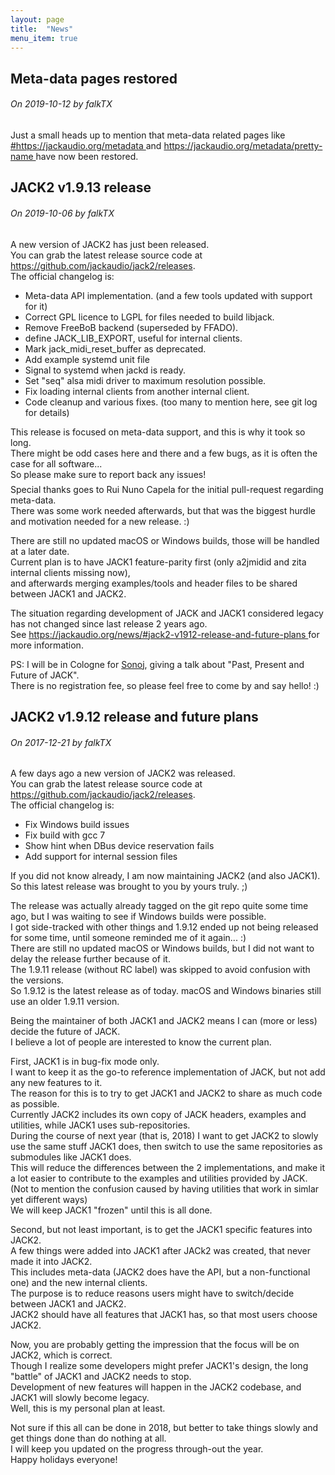 ```yaml
---
layout: page
title:  "News"
menu_item: true
---
```


## Meta-data pages restored

<h6>On <i>2019-10-12</i> by <i>falkTX</i></h6>

<p>
    Just a small heads up to mention that meta-data related pages
      like <a href="https://jackaudio.org/metadata/"> #https://jackaudio.org/metadata </a>
      and <a href="https://jackaudio.org/metadata/pretty-name/"> https://jackaudio.org/metadata/pretty-name </a>
    have now been restored.
</p>

## JACK2 v1.9.13 release

<h6>On <i>2019-10-06</i> by <i>falkTX</i></h6>

<p>
    A new version of JACK2 has just been released.<br/>
    You can grab the latest release source code at
        <a href="https://github.com/jackaudio/jack2/releases" target="_blank">
            https://github.com/jackaudio/jack2/releases</a>.<br/>
    The official changelog is:<br/>
</p>
<ul>
    <li>Meta-data API implementation. (and a few tools updated with support for it)</li>
    <li>Correct GPL licence to LGPL for files needed to build libjack.</li>
    <li>Remove FreeBoB backend (superseded by FFADO).</li>
    <li>define JACK_LIB_EXPORT, useful for internal clients.</li>
    <li>Mark jack_midi_reset_buffer as deprecated.</li>
    <li>Add example systemd unit file</li>
    <li>Signal to systemd when jackd is ready.</li>
    <li>Set "seq" alsa midi driver to maximum resolution possible.</li>
    <li>Fix loading internal clients from another internal client.</li>
    <li>Code cleanup and various fixes. (too many to mention here, see git log for details)</li>
</ul>
<p>
    This release is focused on meta-data support, and this is why it took so long.<br/>
    There might be odd cases here and there and a few bugs, as it is often the case for all software...<br/>
    So please make sure to report back any issues!<br/>
    <br style="line-height:0.5em"/>
    Special thanks goes to Rui Nuno Capela for the initial pull-request regarding meta-data.<br/>
    There was some work needed afterwards, but that was the biggest hurdle and motivation needed for a new release. :)
</p>
<p>
    There are still no updated macOS or Windows builds, those will be handled at a later date.<br/>
    Current plan is to have JACK1 feature-parity first (only a2jmidid and zita internal clients missing now),<br/>
    and afterwards merging examples/tools and header files to be shared between JACK1 and JACK2.<br/>
</p>
<p>
    The situation regarding development of JACK and JACK1 considered legacy has not changed since last release 2 years ago.<br/>
    See
    <a href="https://jackaudio.org/news/#jack2-v1912-release-and-future-plans">
        https://jackaudio.org/news/#jack2-v1912-release-and-future-plans
    </a>
    for more information.
</p>
<p>
    PS: I will be in Cologne for
    <a href="https://www.sonoj.org/" target="_blank">Sonoj</a>,
    giving a talk about "Past, Present and Future of JACK".<br/>
    There is no registration fee, so please feel free to come by and say hello! :)
</p>

## JACK2 v1.9.12 release and future plans

<h6>On <i>2017-12-21</i> by <i>falkTX</i></h6>

<p>
    A few days ago a new version of JACK2 was released.<br/>
    You can grab the latest release source code at
        <a href="https://github.com/jackaudio/jack2/releases" target="_blank">
            https://github.com/jackaudio/jack2/releases</a>.<br/>
    The official changelog is:<br/>
</p>
<ul>
    <li>Fix Windows build issues</li>
    <li>Fix build with gcc 7</li>
    <li>Show hint when DBus device reservation fails</li>
    <li>Add support for internal session files</li>
</ul>
<p>
    If you did not know already, I am now maintaining JACK2 (and also JACK1).<br/>
    So this latest release was brought to you by yours truly. ;)<br/>
</p>
<p>
    The release was actually already tagged on the git repo quite some time ago, but I was waiting to see if Windows builds were possible.<br/>
    I got side-tracked with other things and 1.9.12 ended up not being released for some time, until someone reminded me of it again... :)<br/>
    There are still no updated macOS or Windows builds, but I did not want to delay the release further because of it.<br/>
    The 1.9.11 release (without RC label) was skipped to avoid confusion with the versions.<br/>
    So 1.9.12 is the latest release as of today. macOS and Windows binaries still use an older 1.9.11 version.
</p>
<p>
    Being the maintainer of both JACK1 and JACK2 means I can (more or less) decide the future of JACK.<br/>
    I believe a lot of people are interested to know the current plan.<br/>
</p>
<p>
    First, JACK1 is in bug-fix mode only.<br/>
    I want to keep it as the go-to reference implementation of JACK, but not add any new features to it.<br/>
    The reason for this is to try to get JACK1 and JACK2 to share as much code as possible.<br/>
    Currently JACK2 includes its own copy of JACK headers, examples and utilities, while JACK1 uses sub-repositories.<br/>
    During the course of next year (that is, 2018) I want to get JACK2 to slowly use the same stuff JACK1 does, then switch to use the same repositories as submodules like JACK1 does.<br/>
    This will reduce the differences between the 2 implementations, and make it a lot easier to contribute to the examples and utilities provided by JACK.<br/>
    (Not to mention the confusion caused by having utilities that work in simlar yet different ways)<br/>
    We will keep JACK1 "frozen" until this is all done.<br/>
</p>
<p>
    Second, but not least important, is to get the JACK1 specific features into JACK2.<br/>
    A few things were added into JACK1 after JACk2 was created, that never made it into JACK2.<br/>
    This includes meta-data (JACK2 does have the API, but a non-functional one) and the new internal clients.<br/>
    The purpose is to reduce reasons users might have to switch/decide between JACK1 and JACK2.<br/>
    JACK2 should have all features that JACK1 has, so that most users choose JACK2.<br/>
</p>
<p>
    Now, you are probably getting the impression that the focus will be on JACK2, which is correct.<br/>
    Though I realize some developers might prefer JACK1's design, the long "battle" of JACK1 and JACK2 needs to stop.<br/>
    Development of new features will happen in the JACK2 codebase, and JACK1 will slowly become legacy.<br/>
    Well, this is my personal plan at least.<br/>
</p>
<p>
    Not sure if this all can be done in 2018, but better to take things slowly and get things done than do nothing at all.<br/>
    I will keep you updated on the progress through-out the year.<br/>
    Happy holidays everyone!<br/>
</p>
